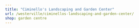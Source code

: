 ```yaml
---
title: "Ciminello's Landscaping and Garden Center"
url: /westerville/ciminellos-landscaping-and-garden-center/
shop: garden centre
---
```

